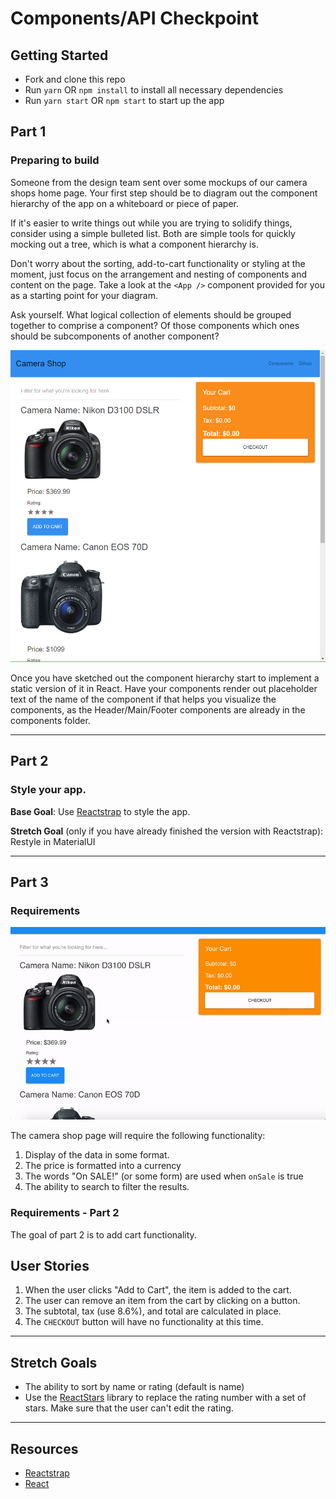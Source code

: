 # Components/API Checkpoint

## Getting Started

- Fork and clone this repo
- Run `yarn` OR `npm install` to install all necessary dependencies
- Run `yarn start` OR `npm start` to start up the app

## Part 1

### Preparing to build

Someone from the design team sent over some mockups of our camera shops home page.
Your first step should be to diagram out the component hierarchy of the app on a whiteboard or piece of paper.

If it's easier to write things out while you are trying to solidify things, consider using a simple bulleted list. Both are simple tools for quickly mocking out a tree, which is what a component hierarchy is.

Don't worry about the sorting, add-to-cart functionality or styling at the moment,
just focus on the arrangement and nesting of components and content on the page.
Take a look at the `<App />` component provided for you as a starting point for your diagram.

Ask yourself. What logical collection of elements should be grouped together to comprise a component?
Of those components which ones should be subcomponents of another component?

![Mock Up](/images/overview-photo.PNG)

Once you have sketched out the component hierarchy start to implement a static version of it in React.
Have your components render out placeholder text of the name of the component if that helps you visualize the components, as the Header/Main/Footer components are already in the components folder.

<hr />

## Part 2

### Style your app.

**Base Goal**: Use [Reactstrap](https://reactstrap.github.io/) to style the app.

**Stretch Goal** (only if you have already finished the version with Reactstrap): Restyle in MaterialUI

<hr />

## Part 3

### Requirements

![Camera Shop Example](/images/base-gif.gif)

The camera shop page will require the following functionality:

1. Display of the data in some format.
1. The price is formatted into a currency
1. The words "On SALE!" (or some form) are used when `onSale` is true
1. The ability to search to filter the results.

### Requirements - Part 2

The goal of part 2 is to add cart functionality.

## User Stories

1. When the user clicks "Add to Cart", the item is added to the cart.
1. The user can remove an item from the cart by clicking on a button.
1. The subtotal, tax (use 8.6%), and total are calculated in place.
1. The `CHECKOUT` button will have no functionality at this time.

<hr />

## Stretch Goals

- The ability to sort by name or rating (default is name)
- Use the [ReactStars](https://www.npmjs.com/package/react-stars) library to replace the rating number with a set of stars. Make sure that the user can't edit the rating.

<hr />

## Resources

- [Reactstrap](https://reactstrap.github.io/)
- [React](https://facebook.github.io/react/)
